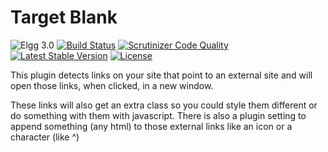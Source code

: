 Target Blank
============

![Elgg 3.0](https://img.shields.io/badge/Elgg-3.0-green.svg)
[![Build Status](https://scrutinizer-ci.com/g/ColdTrick/target_blank/badges/build.png?b=master)](https://scrutinizer-ci.com/g/ColdTrick/target_blank/build-status/master)
[![Scrutinizer Code Quality](https://scrutinizer-ci.com/g/ColdTrick/target_blank/badges/quality-score.png?b=master)](https://scrutinizer-ci.com/g/ColdTrick/target_blank/?branch=master)
[![Latest Stable Version](https://poser.pugx.org/coldtrick/target_blank/v/stable.svg)](https://packagist.org/packages/coldtrick/target_blank)
[![License](https://poser.pugx.org/coldtrick/target_blank/license.svg)](https://packagist.org/packages/coldtrick/target_blank)

This plugin detects links on your site that point to an external site and will open those links, when clicked, in a new window.

These links will also get an extra class so you could style them different or do something with them with javascript.
There is also a plugin setting to append something (any html) to those external links like an icon or a character (like ^)
